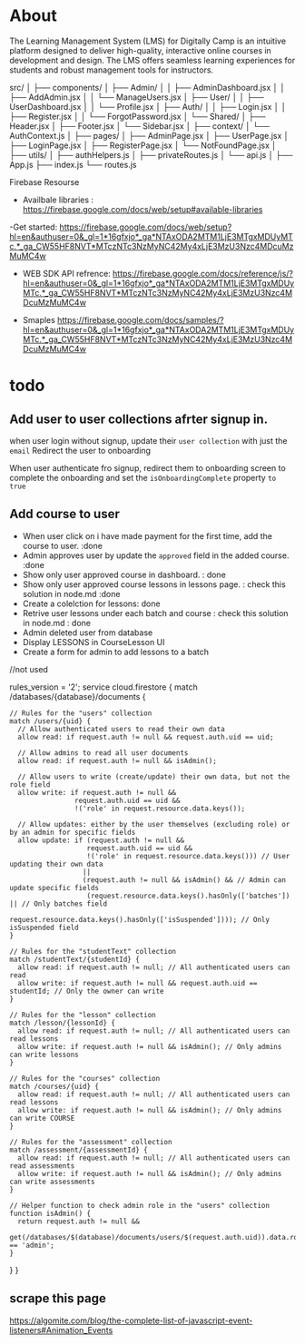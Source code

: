 # About

The Learning Management System (LMS) for Digitally Camp is an intuitive platform designed to deliver high-quality, interactive online courses in development and design. The LMS offers seamless learning experiences for students and robust management tools for instructors.

src/
│
├── components/
│ ├── Admin/
│ │ ├── AdminDashboard.jsx
│ │ ├── AddAdmin.jsx
│ │ └── ManageUsers.jsx
│ ├── User/
│ │ ├── UserDashboard.jsx
│ │ └── Profile.jsx
│ ├── Auth/
│ │ ├── Login.jsx
│ │ ├── Register.jsx
│ │ └── ForgotPassword.jsx
│ └── Shared/
│ ├── Header.jsx
│ ├── Footer.jsx
│ └── Sidebar.jsx
│
├── context/
│ └── AuthContext.js
│
├── pages/
│ ├── AdminPage.jsx
│ ├── UserPage.jsx
│ ├── LoginPage.jsx
│ ├── RegisterPage.jsx
│ └── NotFoundPage.jsx
│
├── utils/
│ ├── authHelpers.js
│ ├── privateRoutes.js
│ └── api.js
│
├── App.js
├── index.js
└── routes.js

Firebase Resourse

- Availbale libraries : https://firebase.google.com/docs/web/setup#available-libraries

-Get started: https://firebase.google.com/docs/web/setup?hl=en&authuser=0&_gl=1*16gfxjo*_ga*NTAxODA2MTM1LjE3MTgxMDUyMTc.*_ga_CW55HF8NVT*MTczNTc3NzMyNC42My4xLjE3MzU3Nzc4MDcuMzMuMC4w

- WEB SDK API refrence: https://firebase.google.com/docs/reference/js/?hl=en&authuser=0&_gl=1*16gfxjo*_ga*NTAxODA2MTM1LjE3MTgxMDUyMTc.*_ga_CW55HF8NVT*MTczNTc3NzMyNC42My4xLjE3MzU3Nzc4MDcuMzMuMC4w

- Smaples https://firebase.google.com/docs/samples/?hl=en&authuser=0&_gl=1*16gfxjo*_ga*NTAxODA2MTM1LjE3MTgxMDUyMTc.*_ga_CW55HF8NVT*MTczNTc3NzMyNC42My4xLjE3MzU3Nzc4MDcuMzMuMC4w

# todo

## Add user to user collections afrter signup in.

when user login without signup, update their `user collection` with just the `email`
Redirect the user to onboarding

When user authenticate fro signup, redirect them to onboarding screen to complete the onboarding and set the `isOnboardingComplete` property `to true`

## Add course to user

- When user click on i have made payment for the first time, add the course to user. :done
- Admin approves user by update the `approved` field in the added course. :done
- Show only user approved course in dashboard. : done
- Show only user approved course lessons in lessons page. : check this solution in node.md :done
- Create a colelction for lessons: done
- Retrive user lessons under each batch and course : check this solution in node.md : done
- Admin deleted user from database
- Display LESSONS in CourseLesson UI
- Create a form for admin to add lessons to a batch

//not used

rules_version = '2';
service cloud.firestore {
match /databases/{database}/documents {

    // Rules for the "users" collection
    match /users/{uid} {
      // Allow authenticated users to read their own data
      allow read: if request.auth != null && request.auth.uid == uid;

      // Allow admins to read all user documents
      allow read: if request.auth != null && isAdmin();

      // Allow users to write (create/update) their own data, but not the role field
      allow write: if request.auth != null &&
                    request.auth.uid == uid &&
                    !('role' in request.resource.data.keys());

      // Allow updates: either by the user themselves (excluding role) or by an admin for specific fields
      allow update: if (request.auth != null &&
                       request.auth.uid == uid &&
                       !('role' in request.resource.data.keys())) // User updating their own data
                      ||
                      (request.auth != null && isAdmin() && // Admin can update specific fields
                       (request.resource.data.keys().hasOnly(['batches']) || // Only batches field
                        request.resource.data.keys().hasOnly(['isSuspended']))); // Only isSuspended field
    }

    // Rules for the "studentText" collection
    match /studentText/{studentId} {
      allow read: if request.auth != null; // All authenticated users can read
      allow write: if request.auth != null && request.auth.uid == studentId; // Only the owner can write
    }

    // Rules for the "lesson" collection
    match /lesson/{lessonId} {
      allow read: if request.auth != null; // All authenticated users can read lessons
      allow write: if request.auth != null && isAdmin(); // Only admins can write lessons
    }

    // Rules for the "courses" collection
    match /courses/{uid} {
      allow read: if request.auth != null; // All authenticated users can read lessons
      allow write: if request.auth != null && isAdmin(); // Only admins can write COURSE
    }

    // Rules for the "assessment" collection
    match /assessment/{assessmentId} {
      allow read: if request.auth != null; // All authenticated users can read assessments
      allow write: if request.auth != null && isAdmin(); // Only admins can write assessments
    }

    // Helper function to check admin role in the "users" collection
    function isAdmin() {
      return request.auth != null &&
             get(/databases/$(database)/documents/users/$(request.auth.uid)).data.role == 'admin';
    }

}
}

## scrape this page

https://algomite.com/blog/the-complete-list-of-javascript-event-listeners#Animation_Events
